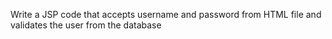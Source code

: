 <p>Write a JSP code that accepts username and password from HTML file and
validates the user from the database</p>